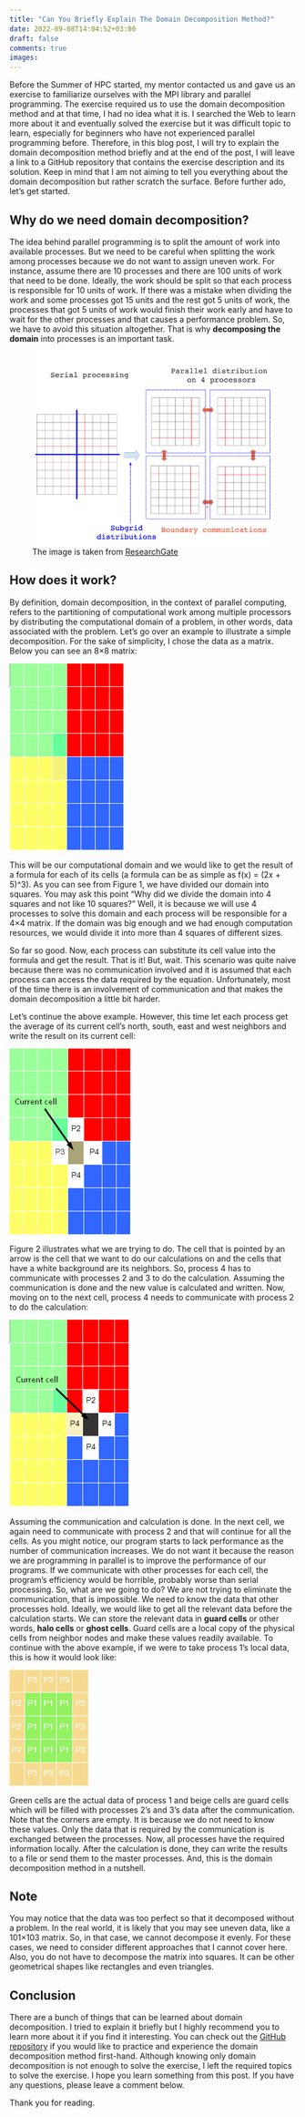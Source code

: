 ```yaml
---
title: "Can You Briefly Explain The Domain Decomposition Method?"
date: 2022-09-08T14:04:52+03:00
draft: false
comments: true
images:
---
```


Before the Summer of HPC started, my mentor contacted us and gave us an exercise to familiarize ourselves with the MPI library and parallel programming. The exercise required us to use the domain decomposition method and at that time, I had no idea what it is. I searched the Web to learn more about it and eventually solved the exercise but it was difficult topic to learn, especially for beginners who have not experienced parallel programming before. Therefore, in this blog post, I will try to explain the domain decomposition method briefly and at the end of the post, I will leave a link to a GitHub repository that contains the exercise description and its solution. Keep in mind that I am not aiming to tell you everything about the domain decomposition but rather scratch the surface. Before further ado, let’s get started.


## Why do we need domain decomposition?

The idea behind parallel programming is to split the amount of work into available processes. But we need to be careful when splitting the work among processes because we do not want to assign uneven work. For instance, assume there are 10 processes and there are 100 units of work that need to be done. Ideally, the work should be split so that each process is responsible for 10 units of work. If there was a mistake when dividing the work and some processes got 15 units and the rest got 5 units of work, the processes that got 5 units of work would finish their work early and have to wait for the other processes and that causes a performance problem. So, we have to avoid this situation altogether. That is why **decomposing the domain** into processes is an important task.

<!-- | ![Domain decomposition illustration](images/figure_1.png) | 
|:--:| 
| *The image is taken from [ResearchGate](https://www.researchgate.net/figure/Domain-decomposition_fig3_261158925)* | -->

<figure>
  <img src="images/figure_1.png" alt="Domain decomposition illustration"/>
  <figcaption>The image is taken from <a href="https://www.researchgate.net/figure/Domain-decomposition_fig3_261158925">ResearchGate</a></figcaption>
</figure>

## How does it work?

By definition, domain decomposition, in the context of parallel computing, refers to the partitioning of computational work among multiple processors by distributing the computational domain of a problem, in other words, data associated with the problem. Let’s go over an example to illustrate a simple decomposition. For the sake of simplicity, I chose the data as a matrix. Below you can see an 8×8 matrix:

![Computation domain](images/figure_2.png)

This will be our computational domain and we would like to get the result of a formula for each of its cells (a formula can be as simple as f(x) = (2x + 5)^3). As you can see from Figure 1, we have divided our domain into squares. You may ask this point “Why did we divide the domain into 4 squares and not like 10 squares?” Well, it is because we will use 4 processes to solve this domain and each process will be responsible for a 4×4 matrix. If the domain was big enough and we had enough computation resources, we would divide it into more than 4 squares of different sizes.

So far so good. Now, each process can substitute its cell value into the formula and get the result. That is it! But, wait. This scenario was quite naive because there was no communication involved and it is assumed that each process can access the data required by the equation. Unfortunately, most of the time there is an involvement of communication and that makes the domain decomposition a little bit harder.

Let’s continue the above example. However, this time let each process get the average of its current cell’s north, south, east and west neighbors and write the result on its current cell: 

![Clover of the first cell of process 4](images/figure_3.png)

Figure 2 illustrates what we are trying to do. The cell that is pointed by an arrow is the cell that we want to do our calculations on and the cells that have a white background are its neighbors. So, process 4 has to communicate with processes 2 and 3 to do the calculation. Assuming the communication is done and the new value is calculated and written. Now, moving on to the next cell, process 4 needs to communicate with process 2 to do the calculation:

![Clover of the second cell of process 4](images/figure_4.png)

Assuming the communication and calculation is done. In the next cell, we again need to communicate with process 2 and that will continue for all the cells. As you might notice, our program starts to lack performance as the number of communication increases. We do not want it because the reason we are programming in parallel is to improve the performance of our programs. If we communicate with other processes for each cell, the program’s efficiency would be horrible, probably worse than serial processing. So, what are we going to do? We are not trying to eliminate the communication, that is impossible. We need to know the data that other processes hold. Ideally, we would like to get all the relevant data before the calculation starts. We can store the relevant data in **guard cells** or other words, **halo cells** or **ghost cells**. Guard cells are a local copy of the physical cells from neighbor nodes and make these values readily available. To continue with the above example, if we were to take process 1’s local data, this is how it would look like:

![Process 1 and its local data surrounded by guard cells](images/figure_5.png)

Green cells are the actual data of process 1 and beige cells are guard cells which will be filled with processes 2’s and 3’s data after the communication. Note that the corners are empty. It is because we do not need to know these values. Only the data that is required by the communication is exchanged between the processes. Now, all processes have the required information locally. After the calculation is done, they can write the results to a file or send them to the master processes. And, this is the domain decomposition method in a nutshell.

## Note

You may notice that the data was too perfect so that it decomposed without a problem. In the real world, it is likely that you may see uneven data, like a 101×103 matrix. So, in that case, we cannot decompose it evenly. For these cases, we need to consider different approaches that I cannot cover here. Also, you do not have to decompose the matrix into squares. It can be other geometrical shapes like rectangles and even triangles.

## Conclusion

There are a bunch of things that can be learned about domain decomposition. I tried to explain it briefly but I highly recommend you to learn more about it if you find it interesting. You can check out the [GitHub repository](https://github.com/dogukanteber/domain-decomposition) if you would like to practice and experience the domain decomposition method first-hand. Although knowing only domain decomposition is not enough to solve the exercise, I left the required topics to solve the exercise. I hope you learn something from this post. If you have any questions, please leave a comment below.

Thank you for reading.